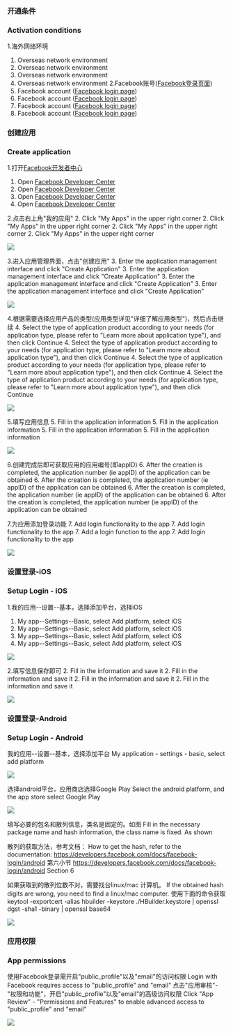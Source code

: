 ### 开通条件
### Activation conditions
1.海外网络环境
1. Overseas network environment
1. Overseas network environment
1. Overseas network environment
1. Overseas network environment
2.Facebook账号([Facebook登录页面](http://www.facebook.com))
2. Facebook account ([Facebook login page](http://www.facebook.com))
2. Facebook account ([Facebook login page](http://www.facebook.com))
2. Facebook account ([Facebook login page](http://www.facebook.com))
2. Facebook account ([Facebook login page](http://www.facebook.com))

### 创建应用
### Create application

1.打开[Facebook开发者中心](http://developers.facebook.com/)
1. Open [Facebook Developer Center](http://developers.facebook.com/)
1. Open [Facebook Developer Center](http://developers.facebook.com/)
1. Open [Facebook Developer Center](http://developers.facebook.com/)
1. Open [Facebook Developer Center](http://developers.facebook.com/)

2.点击右上角"我的应用"
2. Click "My Apps" in the upper right corner
2. Click "My Apps" in the upper right corner
2. Click "My Apps" in the upper right corner
2. Click "My Apps" in the upper right corner

![](https://vkceyugu.cdn.bspapp.com/VKCEYUGU-f184e7c3-1912-41b2-b81f-435d1b37c7b4/9e3ba994-95b0-46d6-9e40-0c18b9fac5d3.png)

3.进入应用管理界面，点击"创建应用"
3. Enter the application management interface and click "Create Application"
3. Enter the application management interface and click "Create Application"
3. Enter the application management interface and click "Create Application"
3. Enter the application management interface and click "Create Application"

![](https://vkceyugu.cdn.bspapp.com/VKCEYUGU-f184e7c3-1912-41b2-b81f-435d1b37c7b4/0d96a58b-e31d-4f86-9372-dd84249a498b.png)


4.根据需要选择应用产品的类型(应用类型详见"详细了解应用类型")，然后点击继续
4. Select the type of application product according to your needs (for application type, please refer to "Learn more about application type"), and then click Continue
4. Select the type of application product according to your needs (for application type, please refer to "Learn more about application type"), and then click Continue
4. Select the type of application product according to your needs (for application type, please refer to "Learn more about application type"), and then click Continue
4. Select the type of application product according to your needs (for application type, please refer to "Learn more about application type"), and then click Continue

![](https://vkceyugu.cdn.bspapp.com/VKCEYUGU-f184e7c3-1912-41b2-b81f-435d1b37c7b4/a940cfc2-8e8c-44cf-9334-56cb282d4f52.png)


5.填写应用信息
5. Fill in the application information
5. Fill in the application information
5. Fill in the application information
5. Fill in the application information

![](https://vkceyugu.cdn.bspapp.com/VKCEYUGU-f184e7c3-1912-41b2-b81f-435d1b37c7b4/57f5f5c0-27ca-4aa7-9e68-fb051c8afccb.png)


6.创建完成后即可获取应用的应用编号(即appID)
6. After the creation is completed, the application number (ie appID) of the application can be obtained
6. After the creation is completed, the application number (ie appID) of the application can be obtained
6. After the creation is completed, the application number (ie appID) of the application can be obtained
6. After the creation is completed, the application number (ie appID) of the application can be obtained

7.为应用添加登录功能
7. Add login functionality to the app
7. Add login functionality to the app
7. Add a login function to the app
7. Add login functionality to the app

![](https://vkceyugu.cdn.bspapp.com/VKCEYUGU-f184e7c3-1912-41b2-b81f-435d1b37c7b4/4e7ad147-e4ce-40eb-a1b0-2381bdc53813.png)



### 设置登录-iOS
### Setup Login - iOS
1.我的应用--设置--基本，选择添加平台，选择iOS
1. My app--Settings--Basic, select Add platform, select iOS
1. My app--Settings--Basic, select Add platform, select iOS
1. My app--Settings--Basic, select Add platform, select iOS
1. My app--Settings--Basic, select Add platform, select iOS

![](https://vkceyugu.cdn.bspapp.com/VKCEYUGU-f184e7c3-1912-41b2-b81f-435d1b37c7b4/cebc70d2-da0e-4708-9d05-d5f5d80de1ca.png)


2.填写信息保存即可 
2. Fill in the information and save it
2. Fill in the information and save it
2. Fill in the information and save it
2. Fill in the information and save it

![](https://vkceyugu.cdn.bspapp.com/VKCEYUGU-f184e7c3-1912-41b2-b81f-435d1b37c7b4/70038074-8c3a-4db8-99ab-49e14b951c79.png)



### 设置登录-Android
### Setup Login - Android

我的应用--设置--基本，选择添加平台
My application - settings - basic, select add platform

![](https://vkceyugu.cdn.bspapp.com/VKCEYUGU-f184e7c3-1912-41b2-b81f-435d1b37c7b4/a8fe2779-1142-452b-a4b0-f4bd61695770.png)


选择android平台，应用商店选择Google Play
Select the android platform, and the app store select Google Play

![](https://vkceyugu.cdn.bspapp.com/VKCEYUGU-f184e7c3-1912-41b2-b81f-435d1b37c7b4/afa346b7-a001-47b1-9c7e-914074153ac3.png)


填写必要的包名和散列信息，类名是固定的。如图
Fill in the necessary package name and hash information, the class name is fixed. As shown

散列的获取方法，参考文档：
How to get the hash, refer to the documentation:
https://developers.facebook.com/docs/facebook-login/android  第六小节
https://developers.facebook.com/docs/facebook-login/android Section 6

如果获取到的散列位数不对，需要找台linux/mac 计算机。
If the obtained hash digits are wrong, you need to find a linux/mac computer.
使用下面的命令获取
keytool -exportcert -alias hbuilder -keystore ./HBuilder.keystore | openssl dgst -sha1 -binary | openssl base64

![](https://vkceyugu.cdn.bspapp.com/VKCEYUGU-f184e7c3-1912-41b2-b81f-435d1b37c7b4/4c59adf0-cb40-41d7-95d4-e26102aeacd9.png)



### 应用权限
### App permissions
使用Facebook登录需开启"public_profile"以及"email"的访问权限
Login with Facebook requires access to "public_profile" and "email"
点击"应用审核"-"权限和功能"，开启"public_profile"以及"email"的高级访问权限
Click "App Review" - "Permissions and Features" to enable advanced access to "public_profile" and "email"

![](https://vkceyugu.cdn.bspapp.com/VKCEYUGU-f184e7c3-1912-41b2-b81f-435d1b37c7b4/28dac1d2-f714-4477-a5c8-dd2e1b894894.png)





